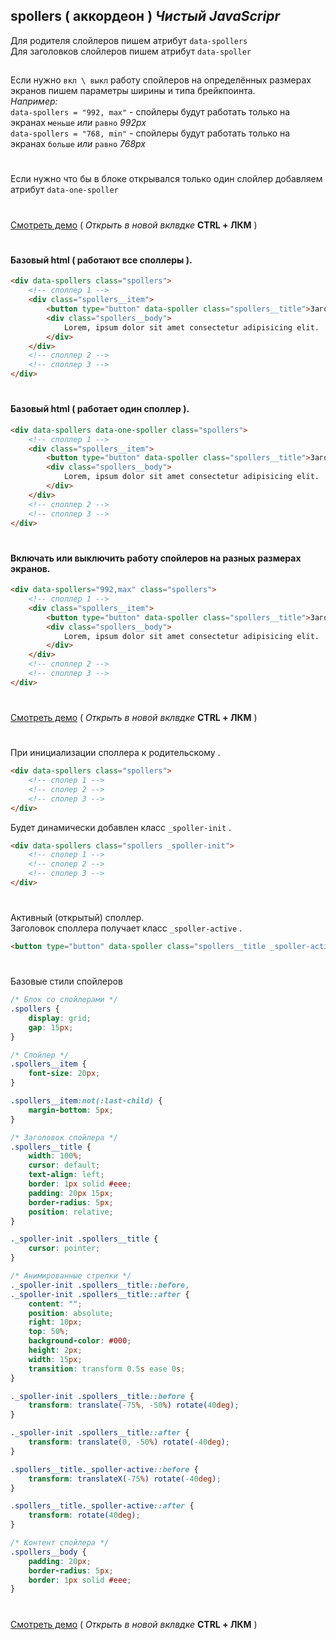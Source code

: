 ## spollers ( аккордеон ) _Чистый JavaScripr_

Для родителя слойлеров пишем атрибут  ```data-spollers```<br>
Для заголовков слойлеров пишем атрибут ```data-spoller```<br>
##
Если нужно ```вкл \ выкл``` работу спойлеров на определённых размерах экранов
пишем параметры ширины и типа брейкпоинта.<br>
_Например:_<br>
```data-spollers = "992, max"``` - спойлеры будут работать только на экранах ```меньше``` _или_ ```равно``` _992px_<br>
```data-spollers = "768, min"``` - спойлеры будут работать только на экранах ```больше``` _или_ ```равно``` _768px_
#
Если нужно что бы в блоке открывался только один слойлер добавляем атрибут ```data-one-spoller```
#
[Смотреть демо](https://beserega.github.io/spollers/) ( _Открыть в новой вклвдке_  **CTRL + ЛКМ**  )
#
#### Базовый html ( работают все споллеры ).
```html
<div data-spollers class="spollers">
    <!-- споллер 1 -->
    <div class="spollers__item">
        <button type="button" data-spoller class="spollers__title">Заголовок споллера</button>
        <div class="spollers__body">
            Lorem, ipsum dolor sit amet consectetur adipisicing elit.
        </div>
    </div>
    <!-- споллер 2 -->
    <!-- споллер 3 -->
</div>
```
#
#### Базовый html ( работает один споллер ).
```html
<div data-spollers data-one-spoller class="spollers">
    <!-- споллер 1 -->
    <div class="spollers__item">
        <button type="button" data-spoller class="spollers__title">Заголовок споллера</button>
        <div class="spollers__body">
            Lorem, ipsum dolor sit amet consectetur adipisicing elit.
        </div>
    </div>
    <!-- споллер 2 -->
    <!-- споллер 3 -->
</div>
```
#
#### Включать или выключить работу спойлеров на разных размерах экранов.
```html
<div data-spollers="992,max" class="spollers">
    <!-- споллер 1 -->
    <div class="spollers__item">
        <button type="button" data-spoller class="spollers__title">Заголовок споллера</button>
        <div class="spollers__body">
            Lorem, ipsum dolor sit amet consectetur adipisicing elit.
        </div>
    </div>
    <!-- споллер 2 -->
    <!-- споллер 3 -->
</div>
```
#
###
[Смотреть демо](https://beserega.github.io/spollers/) ( _Открыть в новой вклвдке_  **CTRL + ЛКМ**  )
#
При инициализации споллера к родительскому .
```html 
<div data-spollers class="spollers">
    <!-- сполер 1 -->
    <!-- сполер 2 -->
    <!-- сполер 3 -->
</div>
```
Будет динамически добавлен класс ```_spoller-init``` .
```html 
<div data-spollers class="spollers _spoller-init">
    <!-- сполер 1 -->
    <!-- сполер 2 -->
    <!-- сполер 3 -->
</div>
```
#
Активный (открытый) споллер.<br>
Заголовок споллера получает класс ```_spoller-active``` .
```html
<button type="button" data-spoller class="spollers__title _spoller-active">Заголовок споллера</button>
```
#
Базовые стили спойлеров 
```css
/* Блок со спойлерами */
.spollers {
    display: grid;
    gap: 15px;
}

/* Спойлер */
.spollers__item {
    font-size: 20px;
}

.spollers__item:not(:last-child) {
	margin-bottom: 5px;
}

/* Заголовок спойлера */
.spollers__title {
    width: 100%;
    cursor: default;
    text-align: left;
    border: 1px solid #eee;
    padding: 20px 15px;
    border-radius: 5px;
    position: relative;
}

._spoller-init .spollers__title {
    cursor: pointer;
}

/* Анимированные стрелки */
._spoller-init .spollers__title::before,
._spoller-init .spollers__title::after {
    content: "";
    position: absolute;
    right: 10px;
    top: 50%;
    background-color: #000;
    height: 2px;
    width: 15px;
    transition: transform 0.5s ease 0s;
}

._spoller-init .spollers__title::before {
    transform: translate(-75%, -50%) rotate(40deg);
}

._spoller-init .spollers__title::after {
    transform: translate(0, -50%) rotate(-40deg);
}

.spollers__title._spoller-active::before {
    transform: translateX(-75%) rotate(-40deg);
}

.spollers__title._spoller-active::after {
    transform: rotate(40deg);
}

/* Контент спойлера */
.spollers__body {
    padding: 20px;
    border-radius: 5px;
    border: 1px solid #eee;
}
```
#
[Смотреть демо](https://beserega.github.io/spollers/) ( _Открыть в новой вклвдке_  **CTRL + ЛКМ**  )
